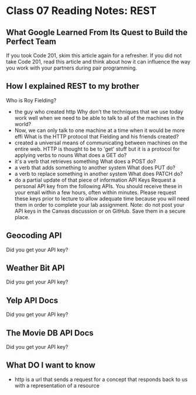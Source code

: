 # Class 07 Reading Notes: REST

## What Google Learned From Its Quest to Build the Perfect Team

If you took Code 201, skim this article again for a refresher. If you did not take Code 201, read this article and think about how it can influence the way you work with your partners during pair programming.

## How I explained REST to my brother

Who is Roy Fielding?
- the guy who created http
Why don’t the techniques that we use today work well when we need to be able to talk to all of the machines in the world?
- Now, we can only talk to one machine at a time when it would be more effi
What is the HTTP protocol that Fielding and his friends created?
- created a universal means of communicating between machines on the entire web. HTTP is thought to be to 'get' stuff but it is a protocol for applying verbs to nouns 
What does a GET do?
- it's a verb that retrieves something
What does a POST do?
- a verb that adds something to another system
What does PUT do?
- a verb to replace something in another system
What does PATCH do?
-  do a partial update of that piece of information
API Keys
Request a personal API key from the following APIs. You should receive these in your email within a few hours, often within minutes. Please request these keys prior to lecture to allow adequate time because you will need them in order to complete your lab assignment. Note: do not post your API keys in the Canvas discussion or on GitHub. Save them in a secure place.

## Geocoding API

Did you get your API key?

## Weather Bit API

Did you get your API key?


## Yelp API Docs

Did you get your API key?

## The Movie DB API Docs

Did you get your API key?

## What DO I want to know 
- http is a url that sends a request for a concept that responds back to us with a representation of a resource